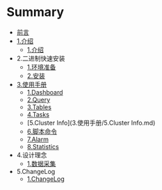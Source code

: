 # Summary

* [前言](README.md)
* [1.介绍](1.介绍)
   * [1.介绍](1.介绍/1.介绍.md)
* 2.二进制快速安装
   * [1.环境准备](2.二进制快速安装/1.环境准备.md)
   * [2.安装](2.二进制快速安装/2.安装.md)
* [3.使用手册](3.使用手册)
   * [1.Dashboard](3.使用手册/1.Dashboard.md)
   * [2.Query](3.使用手册/2.Query.md)
   * [3.Tables](3.使用手册/3.Tables.md)
   * [4.Tasks](3.使用手册/4.Tasks.md)
   * [5.Cluster Info](3.使用手册/5.Cluster Info.md)
   * [6.脚本命令](3.使用手册/6.脚本命令.md)
   * [7.Alarm](3.使用手册/7.Alarm.md)
   * [8.Statistics](3.使用手册/8.Statistics.md)
* 4.设计理念
   * [1.数据采集](4.设计理念/1.数据采集.md)
* 5.ChangeLog
   * [1.ChangeLog](5.ChangeLog/1.ChangeLog.md)


